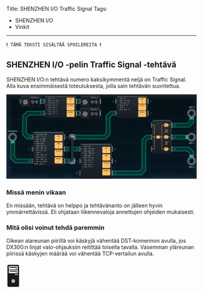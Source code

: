 Title: SHENZHEN I/O Traffic Signal
Tags: 
  - SHENZHEN I/O
  - Vinkit
---
`❗ TÄMÄ TEKSTI SISÄLTÄÄ SPOILEREITA ❗`

## SHENZHEN I/O -pelin Traffic Signal -tehtävä
SHENZHEN I/O:n tehtävä numero kaksikymmentä neljä on Traffic Signal. Alla kuva ensimmäisestä toteutuksesta, jolla sain tehtävän suoritettua.

![Traffic Signal](../images/shenzhen_24.jpg)  

### Missä menin vikaan

En missään, tehtävä on helppo ja tehtävänanto on jälleen hyvin ymmärrettävissä. Eli ohjataan liikennevaloja annettujen ohjeiden mukaisesti.

### Mitä olisi voinut tehdä paremmin

Oikean alareunan piirillä voi käskyjä vähentää DST-komennon avulla, jos DX300:n linjat valo-ohjauksiin reitittää toisella tavalla. Vasemman yläreunan piirissä käskyjen määrää voi vähentää TCP-vertailun avulla.

<span style="font-size:4em;">🖥️</span>